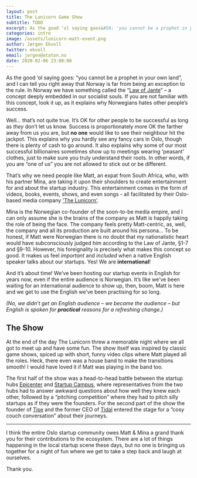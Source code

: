 ```yaml
---
layout: post
title: The Lunicorn Game Show
subtitle: TODO
excerpt: As the good ‘ol saying goes&#58; 'you cannot be a prophet in your own land', and I can tell you right away that Norway is far from being an exception to the rule. In Norway we have something called the 'Law of Jante' – a concept deeply embedded in our socialist souls. If you are not familiar with this concept, look it up, as it explains why Norwegians hates other people’s success.<br/><br/>That’s why we need people like Matt, an expat from South Africa, who, with his partner Mina, are taking it upon their shoulders to create entertainment for and about the startup industry. This entertainment comes in the form of videos, books, events, shows, and even songs, all facilitated by their Oslo-based media company 'The Lunicorn'.
categories: intro
image: /assets/lunicorn-matt-event.png
author: Jørgen Ekvoll
twitter: ekvoll
email: jorgen@ataton.no
date: 2020-02-06 23:00:00
---
```

As the good ‘ol saying goes: “you cannot be a prophet in your own land”, and I can tell you right away that Norway is far from being an exception to the rule. In Norway we have something called the “<a href="https://en.wikipedia.org/wiki/Law_of_Jante" target="_blank">Law of Jante</a>” – a concept deeply embedded in our socialist souls. If you are not familiar with this concept, look it up, as it explains why Norwegians hates other people’s success.

Well… that’s not quite true. It’s OK for other people to be successful as long as _they_ don’t let us know. Success is proportionately more OK the farther away from us you are, but **no one** would like to see their neighbour hit the jackpot. This explains why you hardly see any fancy cars in Oslo, though there is plenty of cash to go around. It also explains why some of our most successful billionaires sometimes show up to meetings wearing 'peasant' clothes, just to make sure you truly understand their roots. In other words, if you are “one of us” you are not allowed to stick out or be different.

That’s why we need people like Matt, an expat from South Africa, who, with his partner Mina, are taking it upon their shoulders to create entertainment for and about the startup industry. This entertainment comes in the form of videos, books, events, shows, and even songs - all facilitated by their Oslo-based media company <a href="https://www.thelunicorn.com/" target="_blank">'The Lunicorn'</a>. 

Mina is the Norwegian co-founder of the soon-to-be media empire, and I can only assume she is the brains of the company as Matt is happily taking the role of being the face. The company feels pretty Matt-centric, as, well, the company and all its production are built around his persona... To be honest, if Matt were Norwegian there is no doubt that my nationalistic heart would have subconsciously judged him according to the Law of Jante, §1-7 and §9-10. However, his foreignality is precisely what makes this concept so good. It makes us feel _important_ and _included_ when a native English speaker talks about our startups. Yes! We are **international**!

And it’s about time! We’ve been hosting our startup events in English for years now, even if the entire audience is Norwegian. It’s like we’ve been waiting for an international audience to show up, then, boom, Matt is here and we get to use the English we’ve been practising for so long.

_(No, we didn’t get an English audience – we became the audience – but English is spoken for **practical** reasons for a refreshing change.)_

## The Show
At the end of the day The Lunicorn threw a memorable night where we all got to meet up and have some fun. The show itself was inspired by classic game shows, spiced up with short, funny video clips where Matt played all the roles. Heck, there even was a house band to make the transitions smooth! I would have loved it if Matt was playing in the band too.

The first half of the show was a head-to-head battle between the startup hubs <a href="https://weareepicenter.com/oslo/" target="_blank">Epicenter</a> and <a href="https://www.startupcampus.no/" target="_blank">Startup Campus</a>, where representatives from the two hubs had to answer awkward questions about how well they knew each other, followed by a “pitching competition” where they had to pitch silly startups as if they were the founders. For the second part of the show the founder of <a href="https://tise.com/" target="_blank">Tise</a> and the former CEO of <a href="https://tidal.com/" target="_blank">Tidal</a> entered the stage for a “cosy couch conversation” about their journeys.

----

I think the entire Oslo startup community owes Matt & Mina a grand thank you for their contributions to the ecosystem. There are a lot of things happening in the local startup scene these days, but no one is bringing us together for a night of fun where we get to take a step back and laugh at ourselves.  

Thank you.




